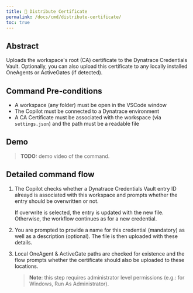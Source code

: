 ```yaml
---
title: 🔗 Distribute Certificate
permalink: /docs/cmd/distribute-certificate/
toc: true
---
```


## Abstract

Uploads the workspace's root (CA) certificate to the Dynatrace Credentials Vault. Optionally,
you can also upload this certificate to any locally installed OneAgents or ActiveGates (if 
detected).

## Command Pre-conditions

- A workspace (any folder) must be open in the VSCode window
- The Copilot must be connected to a Dynatrace environment
- A CA Certificate must be associated with the workspace (via `settings.json`) and the
  path must be a readable file

## Demo

> **TODO:** demo video of the command.

## Detailed command flow

1. The Copilot checks whether a Dynatrace Credentials Vault entry ID alreayd is associated
   with this workspace and prompts whether the entry should be overwritten or not.

   If overwrite is selected, the entry is updated with the new file. Otherwise, the workflow
   continues as for a new credential.

2. You are prompted to provide a name for this credential (mandatory) as well as a description
   (optional). The file is then uploaded with these details.

3. Local OneAgent & ActiveGate paths are checked for existence and the flow prompts whether
   the certificate should also be uploaded to these locations.

   > **Note**: this step requires administrator
   > level permissions (e.g.: for Windows, Run As Administrator).
